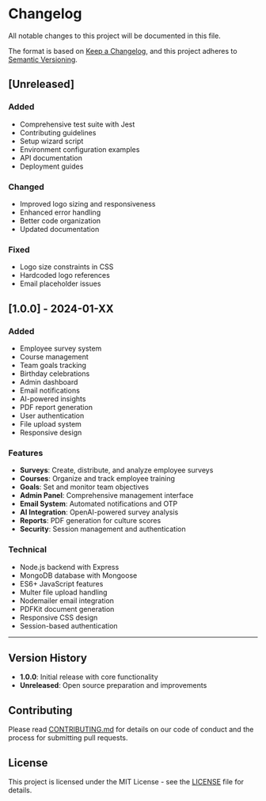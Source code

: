 # Changelog

All notable changes to this project will be documented in this file.

The format is based on [Keep a Changelog](https://keepachangelog.com/en/1.0.0/),
and this project adheres to [Semantic Versioning](https://semver.org/spec/v2.0.0.html).

## [Unreleased]

### Added
- Comprehensive test suite with Jest
- Contributing guidelines
- Setup wizard script
- Environment configuration examples
- API documentation
- Deployment guides

### Changed
- Improved logo sizing and responsiveness
- Enhanced error handling
- Better code organization
- Updated documentation

### Fixed
- Logo size constraints in CSS
- Hardcoded logo references
- Email placeholder issues

## [1.0.0] - 2024-01-XX

### Added
- Employee survey system
- Course management
- Team goals tracking
- Birthday celebrations
- Admin dashboard
- Email notifications
- AI-powered insights
- PDF report generation
- User authentication
- File upload system
- Responsive design

### Features
- **Surveys**: Create, distribute, and analyze employee surveys
- **Courses**: Organize and track employee training
- **Goals**: Set and monitor team objectives
- **Admin Panel**: Comprehensive management interface
- **Email System**: Automated notifications and OTP
- **AI Integration**: OpenAI-powered survey analysis
- **Reports**: PDF generation for culture scores
- **Security**: Session management and authentication

### Technical
- Node.js backend with Express
- MongoDB database with Mongoose
- ES6+ JavaScript features
- Multer file upload handling
- Nodemailer email integration
- PDFKit document generation
- Responsive CSS design
- Session-based authentication

---

## Version History

- **1.0.0**: Initial release with core functionality
- **Unreleased**: Open source preparation and improvements

## Contributing

Please read [CONTRIBUTING.md](CONTRIBUTING.md) for details on our code of conduct and the process for submitting pull requests.

## License

This project is licensed under the MIT License - see the [LICENSE](LICENSE) file for details.
